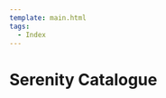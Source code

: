 ```yaml
---
template: main.html
tags:
  - Index
---
```


# Serenity Catalogue

<!-- material/tags { scope: true } -->